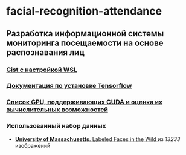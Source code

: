 # facial-recognition-attendance

## Разработка информационной системы мониторинга посещаемости на основе распознавания лиц

### [Gist с настройкой WSL](https://gist.github.com/Meirbek-dev/f556979f139ec4a3e346026a9e0246ef)

### [Документация по установке Tensorflow](https://www.tensorflow.org/install/pip)

### [Список GPU, поддерживающих CUDA и оценка их вычислительных возможностей](https://developer.nvidia.com/cuda-gpus)

### Использованный набор данных

- [**University of Massachusetts**. Labeled Faces in the Wild
  ](https://vis-www.cs.umass.edu/lfw/) из *13233* изображений

